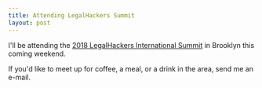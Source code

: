 ```yaml
---
title: Attending LegalHackers Summit
layout: post
---
```


I'll be attending the [2018 LegalHackers International Summit](https://legalhackers.org/summit2018/) in Brooklyn this coming weekend.

If you'd like to meet up for coffee, a meal, or a drink in the area, send me an e-mail.

